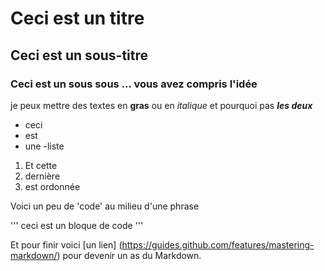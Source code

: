 # Ceci est un titre 
## Ceci est un sous-titre
### Ceci est un sous sous ... vous avez compris l'idée 

je peux mettre des textes en **gras**
ou en *italique* et pourquoi pas ***les deux*** 
- ceci 
- est 
- une 
-liste 

1. Et cette 
2. dernière 
3. est ordonnée 

Voici un peu de 'code' au milieu d'une phrase 

''' ceci est un bloque de code 
'''

Et pour finir voici [un lien] (https://guides.github.com/features/mastering-markdown/) pour devenir un as du Markdown. 
